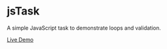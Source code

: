 # jsTask

A simple JavaScript task to demonstrate loops and validation.

[Live Demo](https://batool2002.github.io/jsTask)
